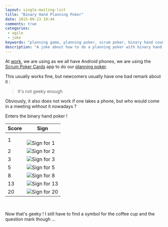 ```yaml
---
layout: single-mailing-list
title: "Binary Hand Planning Poker"
date: 2015-09-23 19:44
comments: true
categories:
 - agile
 - joke
keywords: "planning game, planning poker, scrum poker, binary hand counting, planning poker cards"
description: "A joke about how to do a planning poker with binary hand counting to replace cards"
---
```

At [work](http://www.murex.com), we are using as we all have Android phones, we are using the [Scrum Poker Cards](https://play.google.com/store/apps/details?id=artarmin.android.scrum.poker&hl=fr) app to do our [planning poker](https://en.wikipedia.org/wiki/Planning_poker).

This usually works fine, but newcomers usually have one bad remark about it :

> It's not geeky enough

Obviously, it also does not work if one lakes a phone, but who would come in a meeting without it nowadays ?

Enters the binary hand poker !

 Score | Sign |
-------|------|
1| <br/> ![Sign for 1]({{site.url}}{{site.baseurl}}/imgs/2015-09-23-binary-hand-planning-poker/01.jpg)
2| ![Sign for 2]({{site.url}}{{site.baseurl}}/imgs/2015-09-23-binary-hand-planning-poker/02.jpg)
3| ![Sign for 3]({{site.url}}{{site.baseurl}}/imgs/2015-09-23-binary-hand-planning-poker/03.jpg)
5| ![Sign for 5]({{site.url}}{{site.baseurl}}/imgs/2015-09-23-binary-hand-planning-poker/05.jpg)
8| ![Sign for 8]({{site.url}}{{site.baseurl}}/imgs/2015-09-23-binary-hand-planning-poker/08.jpg)
13| ![Sign for 13]({{site.url}}{{site.baseurl}}/imgs/2015-09-23-binary-hand-planning-poker/13.jpg)
20| ![Sign for 20]({{site.url}}{{site.baseurl}}/imgs/2015-09-23-binary-hand-planning-poker/20.jpg)
<br/>

Now that's geeky ! I still have to find a symbol for the coffee cup and the question mark though ...
